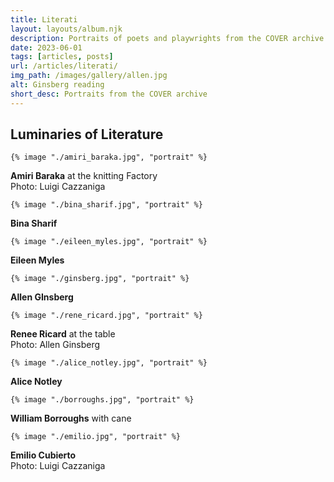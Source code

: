 ```yaml
---
title: Literati
layout: layouts/album.njk
description: Portraits of poets and playwrights from the COVER archive including Eileen Miles, Allen Ginsberg, Rene Ricard, Alice Notley, and Amiri Baraka.
date: 2023-06-01
tags: [articles, posts]
url: /articles/literati/
img_path: /images/gallery/allen.jpg
alt: Ginsberg reading
short_desc: Portraits from the COVER archive
---
```

<article>
  <h1>Luminaries of Literature</h1>

  <div class="pic-wrap">
    
    {% image "./amiri_baraka.jpg", "portrait" %}

  <div class="pic-caption"><p><b>Amiri Baraka</b> at the knitting Factory<br>Photo: Luigi Cazzaniga</p></div>
  </div>
  <div class="pic-wrap">
    
    {% image "./bina_sharif.jpg", "portrait" %}

  <div class="pic-caption"><p><b>Bina Sharif</b></p></div>
  </div>
  <div class="pic-wrap">
    
    {% image "./eileen_myles.jpg", "portrait" %}

  <div class="pic-caption"><p><b>Eileen Myles</b></p></div>
  </div>
  <div class="pic-wrap">
    
    {% image "./ginsberg.jpg", "portrait" %}

  <div class="pic-caption"><p><b>Allen GInsberg</b></p></div>
  </div>
  <div class="pic-wrap">
    
    {% image "./rene_ricard.jpg", "portrait" %}

  <div class="pic-caption"><p><b>Renee Ricard</b> at the table<br>Photo: Allen Ginsberg</p></div>
  </div>
  <div class="pic-wrap">
    
    {% image "./alice_notley.jpg", "portrait" %}

  <div class="pic-caption"><p><b>Alice Notley</b></p></div>
  </div>
  <div class="pic-wrap">
    
    {% image "./borroughs.jpg", "portrait" %}

  <div class="pic-caption"><p><b>William Borroughs</b> with cane</p></div>
  </div>
  <div class="pic-wrap">
    
    {% image "./emilio.jpg", "portrait" %}

  <div class="pic-caption"><p><b>Emilio Cubierto</b><br>Photo: Luigi Cazzaniga</p></div>
  </div>

</article>